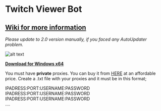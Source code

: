 # Twitch Viewer Bot
## **[Wiki for more information](https://github.com/gorkemhacioglu/TwitchViewerBot/wiki)**

*Please update to 2.0 version manually, if you faced any AutoUpdater problem.*

![alt text](https://mytwitchbot.com/images/ui2_0.png)

**[Download for Windows x64](http://mytwitchbot.com/Download/win-x64.zip)**

You must have **private** proxies. You can buy it from [HERE](https://www.webshare.io/?referral_code=ceuygyx4sir2)
 at an affordable price.
Create a .txt file with your proxies and it must be in this format;

IPADRESS:PORT:USERNAME:PASSWORD<br />
IPADRESS:PORT:USERNAME:PASSWORD<br />
IPADRESS:PORT:USERNAME:PASSWORD<br />
....
